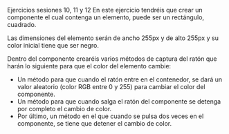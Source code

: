 Ejercicios sesiones 10, 11 y 12
En este ejercicio tendréis que crear un componente el cual contenga un elemento, puede ser un rectángulo, cuadrado.

Las dimensiones del elemento serán de ancho 255px y de alto 255px y su color inicial tiene que ser negro.

Dentro del componente crearéis varios métodos de captura del ratón que harán lo siguiente para que el color del elemento cambie:

- Un método para que cuando el ratón entre en el contenedor, se dará un valor aleatorio (color RGB entre 0 y 255) para cambiar el color del componente.
- Un método para que cuando salga el ratón del componente se detenga por completo el cambio de color.
- Por último, un método en el que cuando se pulsa dos veces en el componente, se tiene que detener el cambio de color.
